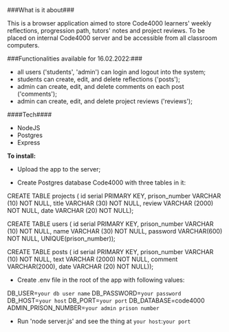###What is it about###

This is a browser application aimed to store Code4000 learners' weekly reflections, progression path, tutors' notes and project reviews. To be placed on internal Code4000 server and be accessible from all classroom computers.

###Functionalities available for 16.02.2022:###

- all users ('students', 'admin') can login and logout into the system;
- students can create, edit, and delete reflections ('posts');
- admin can create, edit, and delete comments on each post ('comments');
- admin can create, edit, and delete project reviews ('reviews');

####Tech####

- NodeJS
- Postgres
- Express

<b>To install:</b>

- Upload the app to the server;

- Create Postgres database Code4000 with three tables in it:

CREATE TABLE projects (
id serial PRIMARY KEY,
prison_number VARCHAR (10) NOT NULL,
title VARCHAR (30) NOT NULL,
review  VARCHAR (2000) NOT NULL,
date  VARCHAR (20) NOT NULL);

CREATE TABLE users (
id serial PRIMARY KEY,
prison_number VARCHAR (10) NOT NULL,
name VARCHAR (30) NOT NULL,
password VARCHAR(600) NOT NULL,
UNIQUE(prison_number));

CREATE TABLE posts (
id serial PRIMARY KEY,
prison_number VARCHAR (10) NOT NULL,
text VARCHAR (2000) NOT NULL,
comment VARCHAR(2000),
date  VARCHAR (20) NOT NULL));

- Create .env file in the root of the app with following values:

DB_USER=`your db user name` 
DB_PASSWORD=`your password`
DB_HOST=`your host`
DB_PORT=`your port`
DB_DATABASE=code4000
ADMIN_PRISON_NUMBER=`your admin prison number`

- Run 'node server.js' and see the thing at `your host`:`your port`

